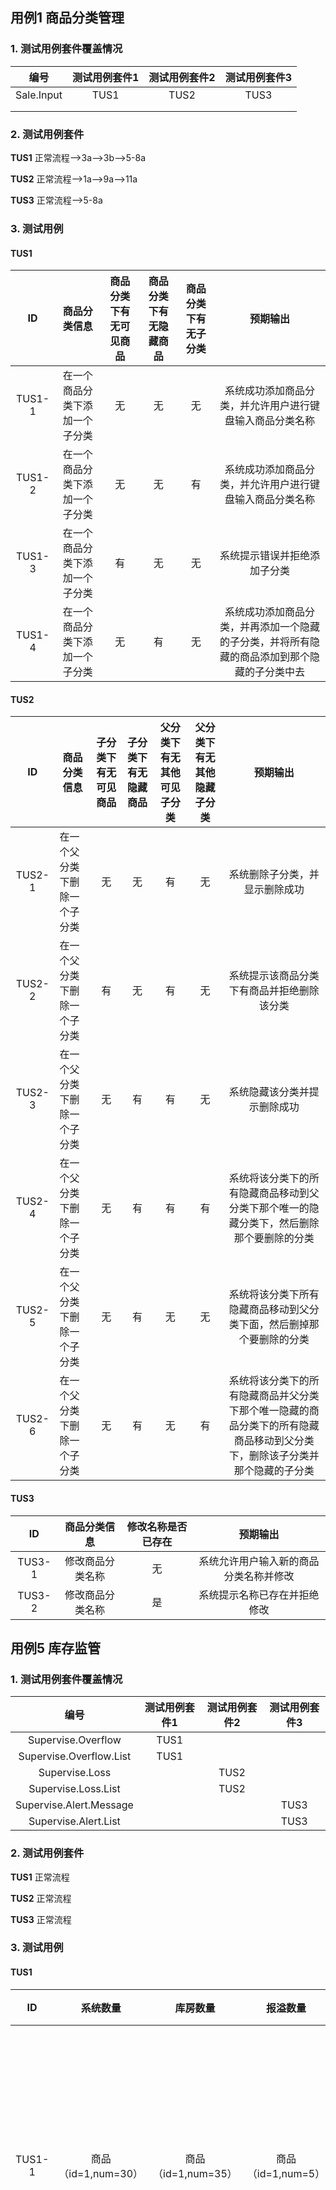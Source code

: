 ## 用例1 商品分类管理

### 1. 测试用例套件覆盖情况

|   **编号**   | **测试用例套件1** | **测试用例套件2** | **测试用例套件3** |
| :--------: | :---------: | :---------: | :---------: |
| Sale.Input |    TUS1     |    TUS2     |    TUS3     |
|            |             |             |             |
|            |             |             |             |



### 2. 测试用例套件

**TUS1**  正常流程-->3a-->3b-->5-8a

**TUS2**  正常流程-->1a-->9a-->11a

**TUS3**  正常流程-->5-8a



### 3. 测试用例

#### TUS1

|   ID   |   **商品分类信息**    | 商品分类下有无可见商品 | 商品分类下有无隐藏商品 | 商品分类下有无子分类 |                   预期输出                   |
| :----: | :-------------: | :---------: | :---------: | :--------: | :--------------------------------------: |
| TUS1-1 | 在一个商品分类下添加一个子分类 |      无      |      无      |     无      |       系统成功添加商品分类，并允许用户进行键盘输入商品分类名称       |
| TUS1-2 | 在一个商品分类下添加一个子分类 |      无      |      无      |     有      |       系统成功添加商品分类，并允许用户进行键盘输入商品分类名称       |
| TUS1-3 | 在一个商品分类下添加一个子分类 |      有      |      无      |     无      |              系统提示错误并拒绝添加子分类              |
| TUS1-4 | 在一个商品分类下添加一个子分类 |      无      |      有      |     无      | 系统成功添加商品分类，并再添加一个隐藏的子分类，并将所有隐藏的商品添加到那个隐藏的子分类中去 |



#### TUS2

|   ID   | 商品分类信息         | 子分类下有无可见商品 | 子分类下有无隐藏商品 | 父分类下有无其他可见子分类 | 父分类下有无其他隐藏子分类 |                   预期输出                   |
| :----: | -------------- | :--------: | :--------: | :-----------: | :-----------: | :--------------------------------------: |
| TUS2-1 | 在一个父分类下删除一个子分类 |     无      |     无      |       有       |       无       |             系统删除子分类，并显示删除成功              |
| TUS2-2 | 在一个父分类下删除一个子分类 |     有      |     无      |       有       |       无       |          系统提示该商品分类下有商品并拒绝删除该分类           |
| TUS2-3 | 在一个父分类下删除一个子分类 |     无      |     有      |       有       |       无       |              系统隐藏该分类并提示删除成功              |
| TUS2-4 | 在一个父分类下删除一个子分类 |     无      |     有      |       有       |       有       | 系统将该分类下的所有隐藏商品移动到父分类下那个唯一的隐藏分类下，然后删除那个要删除的分类 |
| TUS2-5 | 在一个父分类下删除一个子分类 |     无      |     有      |       无       |       无       |    系统将该分类下所有隐藏商品移动到父分类下面，然后删掉那个要删除的分类    |
| TUS2-6 | 在一个父分类下删除一个子分类 |     无      |     有      |       无       |       有       | 系统将该分类下的所有隐藏商品并父分类下那个唯一隐藏的商品分类下的所有隐藏商品移动到父分类下，删除该子分类并那个隐藏的子分类 |



#### TUS3

|   ID   |  商品分类信息  | 修改名称是否已存在 |        预期输出         |
| :----: | :------: | :-------: | :-----------------: |
| TUS3-1 | 修改商品分类名称 |     无     | 系统允许用户输入新的商品分类名称并修改 |
| TUS3-2 | 修改商品分类名称 |     是     |   系统提示名称已存在并拒绝修改    |





## 用例5 库存监管

### 1. 测试用例套件覆盖情况

|         **编号**          | **测试用例套件1** | **测试用例套件2** | **测试用例套件3** |
| :---------------------: | :---------: | :---------: | :---------: |
|   Supervise.Overflow    |    TUS1     |             |             |
| Supervise.Overflow.List |    TUS1     |             |             |
|     Supervise.Loss      |             |    TUS2     |             |
|   Supervise.Loss.List   |             |    TUS2     |             |
| Supervise.Alert.Message |             |             |    TUS3     |
|  Supervise.Alert.List   |             |             |    TUS3     |





### 2. 测试用例套件

**TUS1**  正常流程

**TUS2**  正常流程

**TUS3**  正常流程

### 3. 测试用例

#### TUS1

|   ID   |    **系统数量**     |      库房数量       |      报溢数量      |                   预期输出                   |
| :----: | :-------------: | :-------------: | :------------: | :--------------------------------------: |
| TUS1-1 | 商品（id=1,num=30） | 商品（id=1,num=35） | 商品（id=1,num=5） | 1. 生成库存报溢单，增加id=1的商品5个, 提交审批 2. 审批通过，系统更改数量 |
| TUS1-2 | 商品（id=1,num=30） | 商品（id=1,num=35） | 商品（id=1,num=6） | 1. 生成库存报溢单，增加id=1的商品5个, 提交审批 2. 数量不对，审批不通过，系统不更改数量 |



#### TUS2

|   ID   |    **系统数量**     |      库房数量       |      报溢数量      |                   预期输出                   |
| :----: | :-------------: | :-------------: | :------------: | :--------------------------------------: |
| TUS2-1 | 商品（id=1,num=30） | 商品（id=1,num=25） | 商品（id=1,num=5） | 1. 生成库存报损单，减少id=1的商品5个, 提交审批 2. 审批通过，系统更改数量 |
| TUS2-2 | 商品（id=1,num=30） | 商品（id=1,num=25） | 商品（id=1,num=6） | 1. 生成库存报损，减少id=1的商品5个, 提交审批 2. 数量不对，审批不通过，系统不更改数量 |

#### TUS3

|   ID   |    **日均销量**    |      库房数量       |       预期输出       |
| :----: | :------------: | :-------------: | :--------------: |
| TUS3-1 | 商品（id=1,num=5） | 商品（id=1,num=30） |      系统无报警       |
| TUS3-2 | 商品（id=1,num=5） | 商品（id=1,num=19） | 系统生成报警单，向管理员发送信息 |

